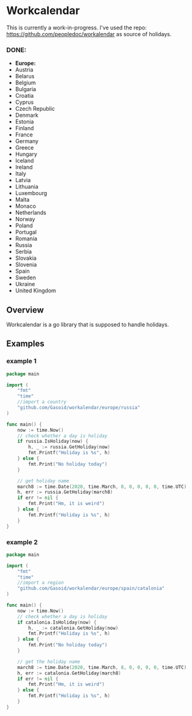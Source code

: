 # Workcalendar
This is currently a work-in-progress.
I've used the repo: https://github.com/peopledoc/workalendar as source of holidays.

### DONE:
- **Europe:**
- Austria
- Belarus
- Belgium
- Bulgaria
- Croatia
- Cyprus
- Czech Republic
- Denmark
- Estonia
- Finland
- France
- Germany
- Greece
- Hungary
- Iceland
- Ireland
- Italy
- Latvia
- Lithuania
- Luxembourg
- Malta
- Monaco
- Netherlands
- Norway
- Poland
- Portugal
- Romania
- Russia
- Serbia
- Slovakia
- Slovenia
- Spain
- Sweden
- Ukraine
- United Kingdom

## Overview

Workcalendar is a go library that is supposed to handle holidays.


## Examples
### example 1
```go
package main

import (
    "fmt"
	"time"
    //import a country
	"github.com/Gasoid/workalendar/europe/russia"
)

func main() {
    now := time.Now()
    // check whether a day is holiday
    if russia.IsHoliday(now) {
        h, _ := russia.GetHoliday(now)
        fmt.Printf("Holiday is %s", h)
    } else {
        fmt.Print("No holiday today")
    }

    // get holiday name
    march8 := time.Date(2020, time.March, 8, 0, 0, 0, 0, time.UTC)
    h, err := russia.GetHoliday(march8)
    if err != nil {
        fmt.Print("Hm, it is weird")
    } else {
        fmt.Printf("Holiday is %s", h)
    }
}

```

### example 2
```go
package main

import (
    "fmt"
	"time"
    //import a region
	"github.com/Gasoid/workalendar/europe/spain/catalonia"
)

func main() {
    now := time.Now()
    // check whether a day is holiday
    if catalonia.IsHoliday(now) {
        h, _ := catalonia.GetHoliday(now)
        fmt.Printf("Holiday is %s", h)
    } else {
        fmt.Print("No holiday today")
    }

    // get the holiday name
    march8 := time.Date(2020, time.March, 8, 0, 0, 0, 0, time.UTC)
    h, err := catalonia.GetHoliday(march8)
    if err != nil {
        fmt.Print("Hm, it is weird")
    } else {
        fmt.Printf("Holiday is %s", h)
    }
}
```
